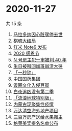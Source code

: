 # 2020-11-27

共 15 条

<!-- BEGIN -->
<!-- 最后更新时间 Fri Nov 27 2020 13:03:48 GMT+0800 (CST) -->
1. [马拉多纳因心脏骤停去世](https://www.zhihu.com/search?q=马拉多纳)
1. [棋魂大结局](https://www.zhihu.com/search?q=棋魂)
1. [红米 Note9 发布](https://www.zhihu.com/search?q=note9)
1. [2020 感恩节](https://www.zhihu.com/search?q=感恩节)
1. [N 号房主犯一审被判 40 年](https://www.zhihu.com/search?q=n号房)
1. [生日被叫回加班崩溃大哭](https://www.zhihu.com/search?q=生日加班)
1. [「一秒钟」](https://www.zhihu.com/search?q=一秒钟)
1. [中国国药集团](https://www.zhihu.com/search?q=新冠疫苗)
1. [饭圈文化入侵豆瓣](https://www.zhihu.com/search?q=豆瓣养号)
1. [白夜追凶没有第二季](https://www.zhihu.com/search?q=白夜追凶第二季)
1. [「流浪地球特别版」](https://www.zhihu.com/search?q=流浪地球)
1. [内蒙古现聚集性疫情](https://www.zhihu.com/search?q=内蒙古疫情)
1. [万达清空海外地产项目](https://www.zhihu.com/search?q=万达)
1. [三百万房产送给水果摊主](https://www.zhihu.com/search?q=水果摊主)
1. [格莱美奖提名名单公布](https://www.zhihu.com/search?q=格莱美)
<!-- END -->
